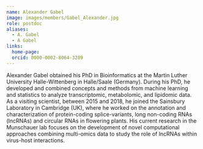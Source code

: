 ```yaml
---
name: Alexander Gabel
image: images/members/Gabel_Alexander.jpg
role: postdoc
aliases:
  - A. Gabel
  - A Gabel
links:
  home-page: 
  orcid: 0000-0002-8064-3289
---
```


Alexander Gabel obtained his PhD in Bioinformatics at the Martin Luther University Halle-Wittenberg in Halle/Saale (Germany). During his PhD, he developed and combined concepts and methods from machine learning and statistics to analyze transcriptomic, metabolomic, and lipidomic data. As a visiting scientist, between 2015 and 2018, he joined the Sainsbury Laboratory in Cambridge (UK), where he worked on the annotation and characterization of protein-coding splice-variants, long non-coding RNAs (lncRNAs) and circular RNAs in flowering plants. His current research in the Munschauer lab focuses on the development of novel computational approaches combining multi-omics data to study the role of lncRNAs within virus-host interactions.